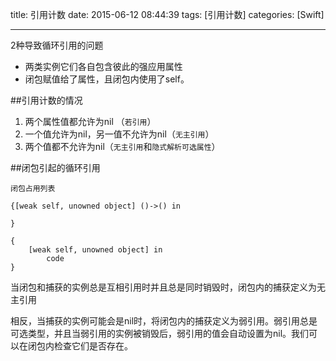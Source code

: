 title: 引用计数
date: 2015-06-12 08:44:39
tags: [引用计数]
categories: [Swift]

---

2种导致循环引用的问题

+ 两类实例它们各自包含彼此的强应用属性
+ 闭包赋值给了属性，且闭包内使用了self。


##引用计数的情况

1. 两个属性值都允许为nil （`若引用`）
2. 一个值允许为nil，另一值不允许为nil（`无主引用`）
3. 两个值都不允许为nil（`无主引用`和`隐式解析可选属性`）

##闭包引起的循环引用

`闭包占用列表`

```
{[weak self, unowned object] ()->() in

}
```

```
{
	[weak self, unowned object] in 
		code
}
```

当闭包和捕获的实例总是互相引用时并且总是同时销毁时，闭包内的捕获定义为无主引用

相反，当捕获的实例可能会是nil时，将闭包内的捕获定义为弱引用。弱引用总是可选类型，并且当弱引用的实例被销毁后，弱引用的值会自动设置为nil。我们可以在闭包内检查它们是否存在。


